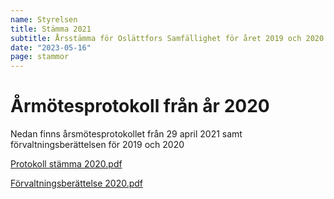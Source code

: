 ```yaml
---
name: Styrelsen
title: Stämma 2021
subtitle: Årsstämma för Oslättfors Samfällighet för året 2019 och 2020
date: "2023-05-16"
page: stammor
---
```


# Årmötesprotokoll från år 2020

Nedan finns årsmötesprotokollet från 29 april 2021 samt förvaltningsberättelsen för 2019 och 2020

<a href="/assets/files/Protokoll stämma 2020.pdf" target="_blank" class="btn btn-outline-dark"><i class="fa fa-file-pdf fa-xl"></i> Protokoll stämma 2020.pdf</a>

<a href="/assets/files/Förvaltningsberättelse Osl 2020.pdf" target="_blank" class="btn btn-outline-dark"><i class="fa fa-file-pdf fa-xl"></i> Förvaltningsberättelse 2020.pdf</a>